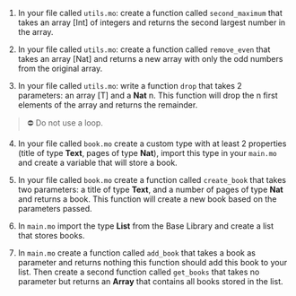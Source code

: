 

1. In your file called `utils.mo`: create a function called `second_maximum` that takes an array [Int] of integers and returns the second largest number in the array.


2. In your file called `utils.mo`: create a function called `remove_even` that takes an array [Nat] and returns a new array with only the odd numbers from the original array.


3. In your file called `utils.mo`:  write a function `drop` <T> that takes 2 parameters: an array [T] and a **Nat** n. This function will drop the n first elements of the array and returns the remainder. 
> ⛔️ Do not use a loop. 


4. In your file called `book.mo` create a custom type with at least 2 properties (title of type **Text**, pages of type **Nat**), import this type in your `main.mo` and create a variable that will store a book.


5. In your file called `book.mo` create a function called `create_book` that takes two parameters: a title of type **Text**, and a number of pages of type **Nat** and returns a book. This function will create a new book based on the parameters passed. 


6. In `main.mo` import the type **List** from the Base Library and create a list that stores books. 


7. In `main.mo` create a function called `add_book` that takes a book as parameter and returns nothing this function should add this book to your list. Then create a second function called `get_books` that takes no parameter but returns an **Array** that contains all books stored in the list.